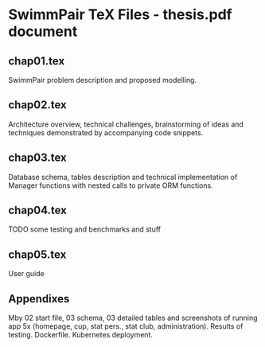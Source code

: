 # SwimmPair TeX Files - thesis.pdf document  
## chap01.tex
SwimmPair problem description and proposed modelling.  
## chap02.tex
Architecture overview, technical challenges, brainstorming of ideas and techniques demonstrated by accompanying code snippets.  
## chap03.tex
Database schema, tables description and technical implementation of Manager functions with nested calls to private ORM functions. 
## chap04.tex
TODO some testing and benchmarks and stuff
## chap05.tex
User guide
## Appendixes
Mby 02 start file, 03 schema, 03 detailed tables and screenshots of running app 5x (homepage, cup, stat pers., stat club, administration). Results of testing. Dockerfile. Kubernetes deployment.
